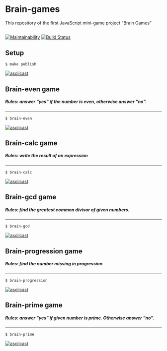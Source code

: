 # Brain-games
This repository of the first JavaScript mini-game project "Brain Games"
## 
[![Maintainability](https://api.codeclimate.com/v1/badges/a99a88d28ad37a79dbf6/maintainability)](https://codeclimate.com/github/codeclimate/codeclimate/maintainability) [![Build Status](https://travis-ci.org/Sadneur/frontend-project-lvl1.svg?branch=master)](https://travis-ci.org/Sadneur/frontend-project-lvl1)
## Setup
``
$ make publish
``

[![asciicast](https://asciinema.org/a/A4ppiwzxJFzYBVg3qqm0myHbN.svg)](https://asciinema.org/a/A4ppiwzxJFzYBVg3qqm0myHbN)

## Brain-even game
##### Rules: answer "yes" if the number is even, otherwise answer "no".
------------
``
$ brain-even
``

[![asciicast](https://asciinema.org/a/7YAUNqrmZaDB9jmG8aAki7jIM.svg)](https://asciinema.org/a/7YAUNqrmZaDB9jmG8aAki7jIM)

## Brain-calc game
##### Rules: write the result of an expression
------------
``
$ brain-calc
``

[![asciicast](https://asciinema.org/a/7NjQm6bR3JJcvmg4FprgdnE8t.svg)](https://asciinema.org/a/7NjQm6bR3JJcvmg4FprgdnE8t)

## Brain-gcd game
##### Rules: find the greatest common divisor of given numbers.
------------
``
$ brain-gcd
``

[![asciicast](https://asciinema.org/a/ec37YTooiWKq7HQnwdom0fiCq.svg)](https://asciinema.org/a/ec37YTooiWKq7HQnwdom0fiCq)

## Brain-progression game
##### Rules: find the number missing in progression
------------
``
$ brain-progression
``

[![asciicast](https://asciinema.org/a/r6QFR04xi7uUpS4dCb13XyUHM.svg)](https://asciinema.org/a/r6QFR04xi7uUpS4dCb13XyUHM)

## Brain-prime game
##### Rules: answer "yes" if given number is prime. Otherwise answer "no".
------------
``
$ brain-prime
``

[![asciicast](https://asciinema.org/a/nVPPe2k7By38Rm65IPWUpV3nz.svg)](https://asciinema.org/a/nVPPe2k7By38Rm65IPWUpV3nz)